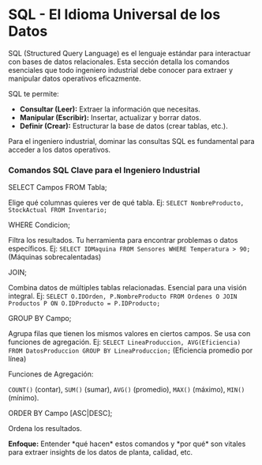 # SQL - El Idioma Universal de los Datos

SQL (Structured Query Language) es el lenguaje estándar para interactuar con bases de datos relacionales. Esta sección detalla los comandos esenciales que todo ingeniero industrial debe conocer para extraer y manipular datos operativos eficazmente.

SQL te permite:

* **Consultar (Leer):** Extraer la información que necesitas.
* **Manipular (Escribir):** Insertar, actualizar y borrar datos.
* **Definir (Crear):** Estructurar la base de datos (crear tablas, etc.).

Para el ingeniero industrial, dominar las consultas SQL es fundamental para acceder a los datos operativos.

### Comandos SQL Clave para el Ingeniero Industrial

SELECT Campos FROM Tabla;

Elige qué columnas quieres ver de qué tabla. Ej: `SELECT NombreProducto, StockActual FROM Inventario;`

WHERE Condicion;

Filtra los resultados. Tu herramienta para encontrar problemas o datos específicos. Ej: `SELECT IDMaquina FROM Sensores WHERE Temperatura > 90;` (Máquinas sobrecalentadas)

JOIN;

Combina datos de múltiples tablas relacionadas. Esencial para una visión integral. Ej: `SELECT O.IDOrden, P.NombreProducto FROM Ordenes O JOIN Productos P ON O.IDProducto = P.IDProducto;`

GROUP BY Campo;

Agrupa filas que tienen los mismos valores en ciertos campos. Se usa con funciones de agregación. Ej: `SELECT LineaProduccion, AVG(Eficiencia) FROM DatosProduccion GROUP BY LineaProduccion;` (Eficiencia promedio por línea)

Funciones de Agregación:

`COUNT()` (contar), `SUM()` (sumar), `AVG()` (promedio), `MAX()` (máximo), `MIN()` (mínimo).

ORDER BY Campo \[ASC|DESC];

Ordena los resultados.

**Enfoque:** Entender \*qué hacen\* estos comandos y \*por qué\* son vitales para extraer insights de los datos de planta, calidad, etc.
